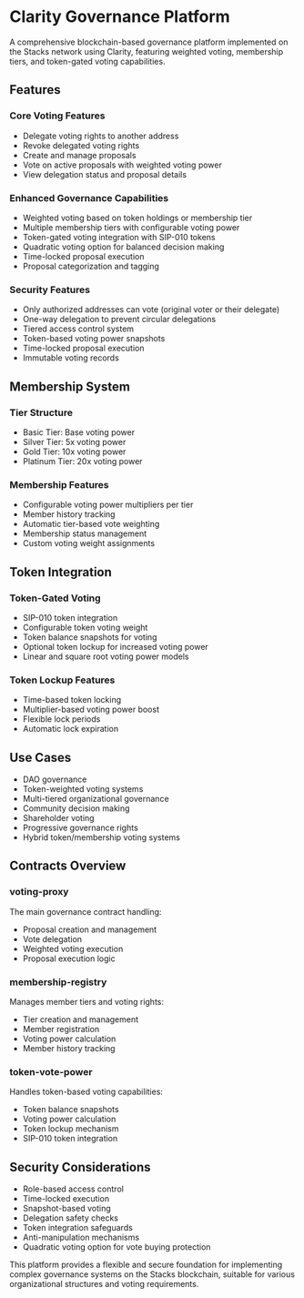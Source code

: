 # Clarity Governance Platform

A comprehensive blockchain-based governance platform implemented on the Stacks network using Clarity, featuring weighted voting, membership tiers, and token-gated voting capabilities.

## Features

### Core Voting Features
- Delegate voting rights to another address
- Revoke delegated voting rights
- Create and manage proposals
- Vote on active proposals with weighted voting power
- View delegation status and proposal details

### Enhanced Governance Capabilities
- Weighted voting based on token holdings or membership tier
- Multiple membership tiers with configurable voting power
- Token-gated voting integration with SIP-010 tokens
- Quadratic voting option for balanced decision making
- Time-locked proposal execution
- Proposal categorization and tagging

### Security Features
- Only authorized addresses can vote (original voter or their delegate)
- One-way delegation to prevent circular delegations
- Tiered access control system
- Token-based voting power snapshots
- Time-locked proposal execution
- Immutable voting records

## Membership System

### Tier Structure
- Basic Tier: Base voting power
- Silver Tier: 5x voting power
- Gold Tier: 10x voting power
- Platinum Tier: 20x voting power

### Membership Features
- Configurable voting power multipliers per tier
- Member history tracking
- Automatic tier-based vote weighting
- Membership status management
- Custom voting weight assignments

## Token Integration

### Token-Gated Voting
- SIP-010 token integration
- Configurable token voting weight
- Token balance snapshots for voting
- Optional token lockup for increased voting power
- Linear and square root voting power models

### Token Lockup Features
- Time-based token locking
- Multiplier-based voting power boost
- Flexible lock periods
- Automatic lock expiration

## Use Cases

- DAO governance
- Token-weighted voting systems
- Multi-tiered organizational governance
- Community decision making
- Shareholder voting
- Progressive governance rights
- Hybrid token/membership voting systems

## Contracts Overview

### voting-proxy
The main governance contract handling:
- Proposal creation and management
- Vote delegation
- Weighted voting execution
- Proposal execution logic

### membership-registry
Manages member tiers and voting rights:
- Tier creation and management
- Member registration
- Voting power calculation
- Member history tracking

### token-vote-power
Handles token-based voting capabilities:
- Token balance snapshots
- Voting power calculation
- Token lockup mechanism
- SIP-010 token integration

## Security Considerations

- Role-based access control
- Time-locked execution
- Snapshot-based voting
- Delegation safety checks
- Token integration safeguards
- Anti-manipulation mechanisms
- Quadratic voting option for vote buying protection

This platform provides a flexible and secure foundation for implementing complex governance systems on the Stacks blockchain, suitable for various organizational structures and voting requirements.